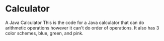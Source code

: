 # Calculator
A Java Calculator
This is the code for a Java calculator that can do arithmetic operations however it can't do order of operations. It also has 3 color schemes, blue, green, and pink.
